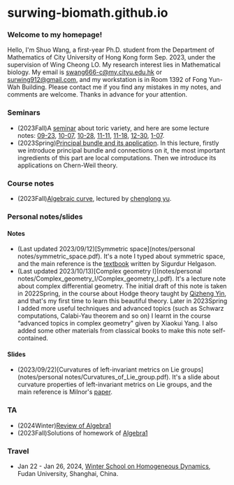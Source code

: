# surwing-biomath.github.io
### Welcome to my homepage!
Hello, I'm Shuo Wang, a first-year Ph.D. student from the Department of Mathematics of City University of Hong Kong form Sep. 2023, under the supervision of Wing Cheong LO. My research interest lies in Mathematical biology.
My email is swang666-c@my.cityu.edu.hk or surwing912@gmail.com, and my workstation is in Room 1392 of Fong Yun-Wah Building. Please contact me if you find any mistakes in my notes, and comments are welcome. Thanks in advance for your attention.

### Seminars
* (2023Fall)A  [seminar](notes/2023Fall/toric/syllabus.pdf) about toric variety, and here are some lecture notes: [09-23](notes/2023Fall/toric/09-23.pdf), [10-07](notes/2023Fall/toric/10-07.pdf), [10-28](notes/2023Fall/toric/10-28.pdf), [11-11](notes/2023Fall/toric/11-11.pdf), [11-18](notes/2023Fall/toric/11-18.pdf), [12-30](notes/2023Fall/toric/12-30,01-07.pdf), [1-07](notes/2023Fall/toric/12-30,01-07.pdf).
* (2023Spring)[Principal bundle and its application](notes/2023Spring/geometry_of_principal_bundle.pdf). In this lecture, firstly we introduce principal bundle and connections on it, the most important ingredients of this part are local computations. Then we introduce its applications on Chern-Weil theory.


### Course notes
* (2023Fall)[Algebraic curve](notes/2023Fall/algebraic_curve.pdf), lectured by [chenglong yu](https://chenglongyu.github.io/).



### Personal notes/slides
#### Notes
* (Last updated 2023/09/12)[Symmetric space](notes/personal notes/symmetric_space.pdf). It's a note I typed about symmetric space, and the main reference is the [textbook](https://books.google.com.hk/books/about/Differential_Geometry_Lie_Groups_and_Sym.html?id=DWGvsa6bcuMC&redir_esc=y) written by Sigurdur Helgason.
* (Last updated 2023/10/13)[Complex geometry I](notes/personal notes/Complex_geometry_I/Complex_geometry_I.pdf). It's a lecture note about complex differential geometry. The initial draft of this note is taken in 2022Spring, in the course about Hodge theory taught by [Qizheng Yin](http://faculty.bicmr.pku.edu.cn/~qizheng/#), and that's my first time to learn this beautiful theory. Later in 2023Spring I added more useful techniques and advanced topics (such as Schwarz computations, Calabi-Yau theorem and so on) I learnt in the course “advanced topics in complex geometry" given by Xiaokui Yang. I also added some other materials from classical books to make this note self-contained.

#### Slides
* (2023/09/22)[Curvatures of left-invariant metrics on Lie groups](notes/personal notes/Curvatures_of_Lie_group.pdf). It's a slide about curvature properties of left-invariant metrics on Lie groups, and the main reference is Milnor's [paper](https://mathscinet.ams.org/mathscinet/article?mr=0425012).


### TA
* (2024Winter)[Review of Algebra1](https://bowenl.notion.site/2024-02-1-44163401a7dd4cf28aa86264640464b5)
* (2023Fall)Solutions of homework of [Algebra1](notes/2023Fall/Solutions_to_HW.pdf)


   
   
### Travel
* Jan 22 - Jan 26, 2024, [Winter School on Homogeneous Dynamics](https://scms.fudan.edu.cn/info/4588/6088.htm), Fudan University, Shanghai, China.
